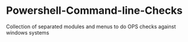 # Powershell-Command-line-Checks

 Collection of separated modules and menus
 to do OPS checks against windows systems
